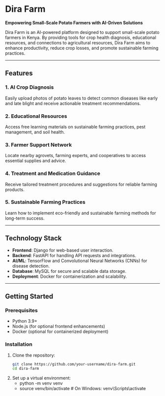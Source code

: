 # Dira Farm

**Empowering Small-Scale Potato Farmers with AI-Driven Solutions**

Dira Farm is an AI-powered platform designed to support small-scale potato farmers in Kenya. By providing tools for crop health diagnosis, educational resources, and connections to agricultural resources, Dira Farm aims to enhance productivity, reduce crop losses, and promote sustainable farming practices.

---

## Features

### 1. AI Crop Diagnosis
Easily upload photos of potato leaves to detect common diseases like early and late blight and receive actionable treatment recommendations.

### 2. Educational Resources
Access free learning materials on sustainable farming practices, pest management, and soil health.

### 3. Farmer Support Network
Locate nearby agrovets, farming experts, and cooperatives to access essential supplies and advice.

### 4. Treatment and Medication Guidance
Receive tailored treatment procedures and suggestions for reliable farming products.

### 5. Sustainable Farming Practices
Learn how to implement eco-friendly and sustainable farming methods for long-term success.

---

## Technology Stack

- **Frontend**: Django for web-based user interaction.
- **Backend**: FastAPI for handling API requests and integrations.
- **AI/ML**: TensorFlow and Convolutional Neural Networks (CNNs) for disease detection.
- **Database**: MySQL for secure and scalable data storage.
- **Deployment**: Docker for containerization and scalability.

---

## Getting Started

### Prerequisites
- Python 3.9+
- Node.js (for optional frontend enhancements)
- Docker (optional for containerized deployment)

### Installation
1. Clone the repository:
   ```bash
   git clone https://github.com/your-username/dira-farm.git
   cd dira-farm
2. Set up a virtual environment:
   * python -m venv venv
   * source venv/bin/activate  # On Windows: venv\Scripts\activate
